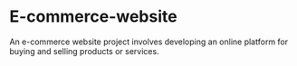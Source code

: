 # E-commerce-website
An e-commerce website project involves developing an online platform for buying and selling products or services. 
